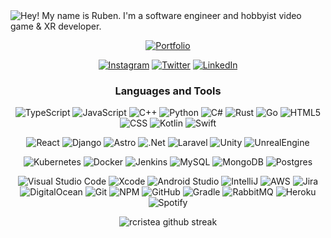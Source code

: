 <picture>
  <source media="(prefers-color-scheme: dark)" srcset="./assets/gif/ruben.gif">
  <source media="(prefers-color-scheme: light)" srcset="./assets/gif/ruben-light.gif">
  <img alt="Hey! My name is Ruben. I'm a software engineer and hobbyist video game & XR developer." src="./assets/gif/ruben.gif">
</picture>

<div align="center">

<a href="https://rcristea.com">![Portfolio](https://img.shields.io/badge/Portfolio-%230D1117.svg?style=for-the-badge&logo=Astro&labelColor=c01dff&logoColor=ffffff)</a> 

<a href="https://www.instagram.com/ruben_cristea/">![Instagram](https://img.shields.io/badge/_-%230D1117.svg?style=for-the-badge&logo=Instagram&logoColor=E4405F)</a> 
<a href="https://twitter.com/Teksiti">![Twitter](https://img.shields.io/badge/_-%230D1117.svg?style=for-the-badge&logo=x&logoColor=ffffff2)</a>
<a href="https://www.linkedin.com/in/rubencristea/">![LinkedIn](https://img.shields.io/badge/_-%230D1117.svg?style=for-the-badge&logo=LinkedIn&logoColor=blue)</a>

### Languages and Tools

![TypeScript](https://img.shields.io/badge/typescript-%23323330.svg?style=for-the-badge&logo=typescript)
![JavaScript](https://img.shields.io/badge/javascript-%23323330.svg?style=for-the-badge&logo=javascript)
![C++](https://img.shields.io/badge/c\/c++-%23323330.svg?style=for-the-badge&logo=c%2B%2B&logoColor=048)
![Python](https://img.shields.io/badge/python-%23323330.svg?style=for-the-badge&logo=python)
![C#](https://img.shields.io/badge/c%23-%23323330.svg?style=for-the-badge&logo=csharp&logoCOlor=512bd4)
![Rust](https://img.shields.io/badge/rust-%23323330.svg?style=for-the-badge&logo=rust)
![Go](https://img.shields.io/badge/go-%23323330.svg?style=for-the-badge&logo=go)
![HTML5](https://img.shields.io/badge/html5-%23323330.svg?style=for-the-badge&logo=html5)
![CSS](https://img.shields.io/badge/css-%23323330.svg?style=for-the-badge&logo=css3)
![Kotlin](https://img.shields.io/badge/kotlin-%23323330.svg?style=for-the-badge&logo=kotlin)
![Swift](https://img.shields.io/badge/swift-%23323330.svg?style=for-the-badge&logo=swift)

![React](https://img.shields.io/badge/react_&_react_native-%23323330.svg?style=for-the-badge&logo=react)
![Django](https://img.shields.io/badge/django-%23323330.svg?style=for-the-badge&logo=django)
![Astro](https://img.shields.io/badge/astro-%23323330.svg?style=for-the-badge&logo=astro)
![.Net](https://img.shields.io/badge/.NET-%23323330?style=for-the-badge&logo=.net)
![Laravel](https://img.shields.io/badge/Laravel-%23323330.svg?style=for-the-badge&logo=Laravel)
![Unity](https://img.shields.io/badge/unity-%23323330.svg?style=for-the-badge&logo=unity)
![UnrealEngine](https://img.shields.io/badge/unreal_engine-%23323330.svg?style=for-the-badge&logo=unrealengine)

![Kubernetes](https://img.shields.io/badge/kubernetes-%23323330.svg?style=for-the-badge&logo=kubernetes)
![Docker](https://img.shields.io/badge/docker-%23323330.svg?style=for-the-badge&logo=docker)
![Jenkins](https://img.shields.io/badge/jenkins-%23323330.svg?style=for-the-badge&logo=jenkins)
![MySQL](https://img.shields.io/badge/mysql-%23323330.svg?style=for-the-badge&logo=mysql)
![MongoDB](https://img.shields.io/badge/MongoDB-%23323330.svg?style=for-the-badge&logo=mongodb)
![Postgres](https://img.shields.io/badge/postgres-%23323330.svg?style=for-the-badge&logo=postgresql)

![Visual Studio Code](https://img.shields.io/badge/VisualStudioCode-%23323330.svg?style=for-the-badge&logo=visual-studio-code) 
![Xcode](https://img.shields.io/badge/Xcode-%23323330?style=for-the-badge&logo=Xcode)
![Android Studio](https://img.shields.io/badge/AndroidStudio-%23323330.svg?style=for-the-badge&logo=AndroidStudio)
![IntelliJ](https://img.shields.io/badge/IntelliJ-%23323330.svg?style=for-the-badge&logo=jetbrains)
![AWS](https://img.shields.io/badge/AWS-%23323330.svg?style=for-the-badge&logo=amazon-aws)
![Jira](https://img.shields.io/badge/jira-%23323330.svg?style=for-the-badge&logo=jira)
![DigitalOcean](https://img.shields.io/badge/DigitalOcean-%23323330.svg?style=for-the-badge&logo=digitalOcean)
![Git](https://img.shields.io/badge/git-%23323330.svg?style=for-the-badge&logo=git) 
![NPM](https://img.shields.io/badge/NPM-%23323330.svg?style=for-the-badge&logo=npm)
![GitHub](https://img.shields.io/badge/github-%23323330.svg?style=for-the-badge&logo=github)
![Gradle](https://img.shields.io/badge/Gradle-%23323330.svg?style=for-the-badge&logo=Gradle)
![RabbitMQ](https://img.shields.io/badge/Rabbitmq-%23323330?style=for-the-badge&logo=rabbitmq)
![Heroku](https://img.shields.io/badge/heroku-%23323330.svg?style=for-the-badge&logo=heroku)
![Spotify](https://img.shields.io/badge/Spotify-%23323330?style=for-the-badge&logo=spotify)

![rcristea github streak](https://github-readme-streak-stats.herokuapp.com/?user=rcristea&theme=midnight-purple&include_all_commits=true&count_private=true)

</div>
